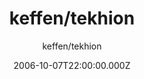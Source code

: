 ---
title: keffen/tekhion
author:
  - keffen/tekhion
description: So this is supposed to be me. Ok.
disclaimer: What am I supposed to write here?
date: 2006-10-07T22:00:00.000Z
code: ImnotatexturepackImahuman
---